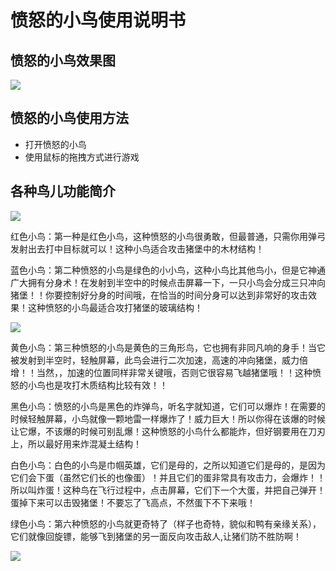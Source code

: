 # 愤怒的小鸟使用说明书

## 愤怒的小鸟效果图
![](https://github.com/openthos/app-testing-results/blob/master/IMGview/AngryBird.png)

## 愤怒的小鸟使用方法
- 打开愤怒的小鸟
- 使用鼠标的拖拽方式进行游戏

## 各种鸟儿功能简介

 ![](https://github.com/openthos/community-analysis/blob/master/pic/Angry%20Birds/tmp_2137-t01d6b049f7f03190f7100856653.png)

红色小鸟：第一种是红色小鸟，这种愤怒的小鸟很勇敢，但最普通，只需你用弹弓发射出去打中目标就可以！这种小鸟适合攻击猪堡中的木材结构！

蓝色小鸟：第二种愤怒的小鸟是绿色的小小鸟，这种小鸟比其他鸟小，但是它神通广大拥有分身术！在发射到半空中的时候点击屏幕一下，一只小鸟会分成三只冲向猪堡！！你要控制好分身的时间哦，在恰当的时间分身可以达到非常好的攻击效果！这种愤怒的小鸟最适合攻打猪堡的玻璃结构！

![](https://github.com/openthos/community-analysis/blob/master/pic/Angry%20Birds/tmp_2137-20140103151402-50848243639849162.png)

黄色小鸟：第三种愤怒的小鸟是黄色的三角形鸟，它也拥有非同凡响的身手！当它被发射到半空时，轻触屏幕，此鸟会进行二次加速，高速的冲向猪堡，威力倍增！！当然，，加速的位置同样非常关键哦，否则它很容易飞越猪堡哦！！这种愤怒的小鸟也是攻打木质结构比较有效！！

黑色小鸟：愤怒的小鸟是黑色的炸弹鸟，听名字就知道，它们可以爆炸！在需要的时候轻触屏幕，小鸟就像一颗地雷一样爆炸了！威力巨大！所以你得在该爆的时候让它爆，不该爆的时候可别乱爆！这种愤怒的小鸟什么都能炸，但好钢要用在刀刃上，所以最好用来炸混凝土结构！

白色小鸟：白色的小鸟是巾帼英雄，它们是母的，之所以知道它们是母的，是因为它们会下蛋（虽然它们长的也像蛋）！并且它们的蛋非常具有攻击力，会爆炸！！所以叫炸蛋！这种鸟在飞行过程中，点击屏幕，它们下一个大蛋，并把自己弹开！蛋掉下来可以击毁猪堡！不要忘了飞高点，不然蛋下不下来哦！

绿色小鸟：第六种愤怒的小鸟就更奇特了（样子也奇特，貌似和鸭有亲缘关系），它们就像回旋镖，能够飞到猪堡的另一面反向攻击敌人,让猪们防不胜防啊！

![](https://github.com/openthos/community-analysis/blob/master/pic/Angry%20Birds/tmp_2137-19u58PICg3n_1024-124075086.jpg)
